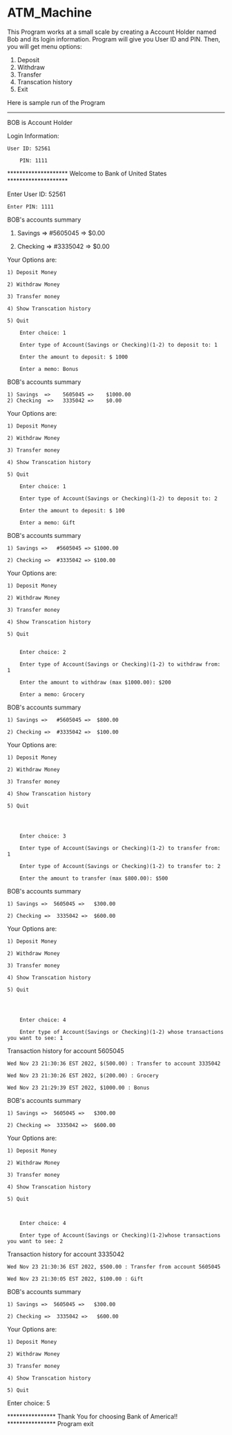 # ATM_Machine

This Program works at a small scale by creating a Account Holder named Bob and its login information. Program will give you User ID and PIN. Then, you will get menu options:

1) Deposit
2) Withdraw
3) Transfer
4) Transcation history
5) Exit

Here is sample run of the Program

*******************************************************************************

BOB is Account Holder

Login Information:

	User ID: 52561
  
        PIN: 1111
	

******************** Welcome to Bank of United States ********************




Enter User ID: 52561

    Enter PIN: 1111



BOB's accounts summary

1) Savings =>          #5605045 =>          $0.00 

2) Checking  =>       #3335042 =>         $0.00 

Your Options are:

	1) Deposit Money
	
	2) Withdraw Money
	
	3) Transfer money
	
	4) Show Transcation history
	
	5) Quit

		Enter choice: 1

		Enter type of Account(Savings or Checking)(1-2) to deposit to: 1

		Enter the amount to deposit: $ 1000

		Enter a memo: Bonus


BOB's accounts summary

	1) Savings  =>    5605045 =>    $1000.00 
	2) Checking  =>   3335042 =>    $0.00 
	

Your Options are:

	1) Deposit Money
	
	2) Withdraw Money
	
	3) Transfer money
	
	4) Show Transcation history
	
	5) Quit

		Enter choice: 1

		Enter type of Account(Savings or Checking)(1-2) to deposit to: 2

		Enter the amount to deposit: $ 100

		Enter a memo: Gift


BOB's accounts summary

	1) Savings =>	#5605045 =>	$1000.00 

	2) Checking =>	#3335042 =>	$100.00 

Your Options are:

	1) Deposit Money
	
	2) Withdraw Money
	
	3) Transfer money
	
	4) Show Transcation history
	
	5) Quit
	

		Enter choice: 2

		Enter type of Account(Savings or Checking)(1-2) to withdraw from: 1

		Enter the amount to withdraw (max $1000.00): $200

		Enter a memo: Grocery



BOB's accounts summary

	1) Savings =>   #5605045 =>  $800.00 
 
	2) Checking =>  #3335042 =>  $100.00 


Your Options are:

	1) Deposit Money
	
	2) Withdraw Money
	
	3) Transfer money
	
	4) Show Transcation history
	
	5) Quit




		Enter choice: 3

		Enter type of Account(Savings or Checking)(1-2) to transfer from: 1

		Enter type of Account(Savings or Checking)(1-2) to transfer to: 2

		Enter the amount to transfer (max $800.00): $500


BOB's accounts summary

	1) Savings =>  5605045 =>   $300.00 

	2) Checking =>  3335042 =>  $600.00 

Your Options are:

	1) Deposit Money
	
	2) Withdraw Money
	
	3) Transfer money
	
	4) Show Transcation history
	
	5) Quit
	
	
	

		Enter choice: 4

		Enter type of Account(Savings or Checking)(1-2) whose transactions you want to see: 1
	

Transaction history for account 5605045

	Wed Nov 23 21:30:36 EST 2022, $(500.00) : Transfer to account 3335042

	Wed Nov 23 21:30:26 EST 2022, $(200.00) : Grocery

	Wed Nov 23 21:29:39 EST 2022, $1000.00 : Bonus




BOB's accounts summary

	1) Savings =>  5605045 =>   $300.00 

	2) Checking =>  3335042 =>  $600.00 

Your Options are:


	1) Deposit Money

	2) Withdraw Money
	
	3) Transfer money
	
	4) Show Transcation history
	
	5) Quit



		Enter choice: 4

		Enter type of Account(Savings or Checking)(1-2)whose transactions you want to see: 2


Transaction history for account 3335042

	Wed Nov 23 21:30:36 EST 2022, $500.00 : Transfer from account 5605045

	Wed Nov 23 21:30:05 EST 2022, $100.00 : Gift





BOB's accounts summary

	1) Savings =>  5605045 =>   $300.00 

	2) Checking =>  3335042 =>   $600.00 


Your Options are:

	1) Deposit Money
	
	2) Withdraw Money
	
	3) Transfer money
	
	4) Show Transcation history
	
	5) Quit

Enter choice: 5


****************  Thank You for choosing Bank of America!! ****************
Program exit
